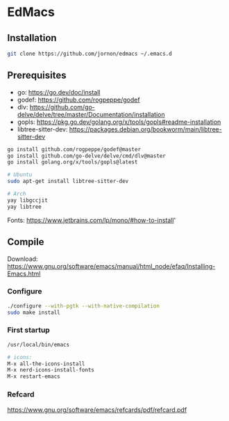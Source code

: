 # EdMacs

## Installation

```bash
git clone https://github.com/jornon/edmacs ~/.emacs.d
```

## Prerequisites

- go: https://go.dev/doc/install
- godef: https://github.com/rogpeppe/godef
- dlv: https://github.com/go-delve/delve/tree/master/Documentation/installation
- gopls: https://pkg.go.dev/golang.org/x/tools/gopls#readme-installation
- libtree-sitter-dev: https://packages.debian.org/bookworm/main/libtree-sitter-dev

```bash
go install github.com/rogpeppe/godef@master
go install github.com/go-delve/delve/cmd/dlv@master
go install golang.org/x/tools/gopls@latest

# Ubuntu
sudo apt-get install libtree-sitter-dev

# Arch
yay libgccjit
yay libtree
```

Fonts: https://www.jetbrains.com/lp/mono/#how-to-install'

## Compile

Download: https://www.gnu.org/software/emacs/manual/html_node/efaq/Installing-Emacs.html

### Configure

```bash
./configure --with-pgtk --with-native-compilation
sudo make install
```

### First startup

```bash
/usr/local/bin/emacs

# icons:
M-x all-the-icons-install
M-x nerd-icons-install-fonts
M-x restart-emacs
```

### Refcard

https://www.gnu.org/software/emacs/refcards/pdf/refcard.pdf
